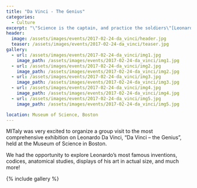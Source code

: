 ```yaml
---
title: "Da Vinci - The Genius"
categories:
  - Culture
excerpt: "\"Science is the captain, and practice the soldiers\"[Leonardo da Vinci]"
header:
  image: /assets/images/events/2017-02-24-da_vinci/header.jpg
  teaser: /assets/images/events/2017-02-24-da_vinci/teaser.jpg
gallery:
  - url: /assets/images/events/2017-02-24-da_vinci/img1.jpg
    image_path: /assets/images/events/2017-02-24-da_vinci/img1.jpg
  - url: /assets/images/events/2017-02-24-da_vinci/img2.jpg
    image_path: /assets/images/events/2017-02-24-da_vinci/img2.jpg
  - url: /assets/images/events/2017-02-24-da_vinci/img3.jpg
    image_path: /assets/images/events/2017-02-24-da_vinci/img3.jpg
  - url: /assets/images/events/2017-02-24-da_vinci/img4.jpg
    image_path: /assets/images/events/2017-02-24-da_vinci/img4.jpg
  - url: /assets/images/events/2017-02-24-da_vinci/img5.jpg
    image_path: /assets/images/events/2017-02-24-da_vinci/img5.jpg

location: Museum of Science, Boston
---
```


MITaly was very excited to organize a group visit to the most comprehensive exhibition on Leonardo Da Vinci, “Da Vinci – the Genius”,  held at the Museum of Science in Boston.

We had the opportunity to explore Leonardo’s most famous inventions, codices, anatomical studies, displays of his art in actual size, and much more!


{% include gallery %}
